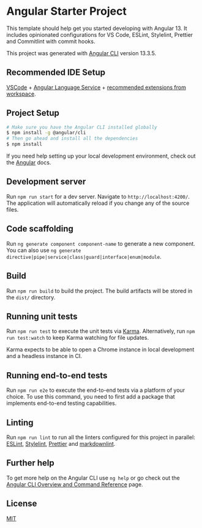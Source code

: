 # Angular Starter Project

This template should help get you started developing with Angular 13. It includes opinionated configurations for VS Code, ESLint, Stylelint, Prettier and Commitlint with commit hooks.

This project was generated with [Angular CLI](https://github.com/angular/angular-cli) version 13.3.5.

## Recommended IDE Setup

[VSCode](https://code.visualstudio.com/) + [Angular Language Service](https://marketplace.visualstudio.com/items?itemName=Angular.ng-template) + [recommended extensions from workspace](.vscode/extensions.json).

## Project Setup

```sh
# Make sure you have the Angular CLI installed globally
$ npm install -g @angular/cli
# Then go ahead and install all the dependencies
$ npm install
```

If you need help setting up your local development environment, check out the [Angular](https://angular.io/guide/setup-local) docs.

## Development server

Run `npm run start` for a dev server. Navigate to `http://localhost:4200/`. The application will automatically reload if you change any of the source files.

## Code scaffolding

Run `ng generate component component-name` to generate a new component. You can also use `ng generate directive|pipe|service|class|guard|interface|enum|module`.

## Build

Run `npm run build` to build the project. The build artifacts will be stored in the `dist/` directory.

## Running unit tests

Run `npm run test` to execute the unit tests via [Karma](https://karma-runner.github.io). Alternatively, run `npm run test:watch` to keep Karma watching for file updates.

Karma expects to be able to open a Chrome instance in local development and a headless instance in CI.

## Running end-to-end tests

Run `npm run e2e` to execute the end-to-end tests via a platform of your choice. To use this command, you need to first add a package that implements end-to-end testing capabilities.

## Linting

Run `npm run lint` to run all the linters configured for this project in parallel: [ESLint](https://eslint.org/), [Stylelint](https://stylelint.io/), [Prettier](https://prettier.io/) and [markdownlint](https://github.com/DavidAnson/markdownlint-cli2).

## Further help

To get more help on the Angular CLI use `ng help` or go check out the [Angular CLI Overview and Command Reference](https://angular.io/cli) page.

## License

[MIT](LICENSE)
